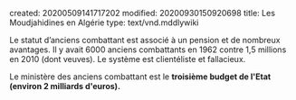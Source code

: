 created: 20200509141717202
modified: 20200930150920698
title: Les Moudjahidines en Algérie
type: text/vnd.mddlywiki

Le statut d’anciens combattant est associé à un pension et de nombreux avantages. Il y avait 6000 anciens combattants en 1962 contre 1,5 millions en 2010 (dont veuves). Le système est clientéliste et fallacieux.

Le ministère des anciens combattant est le **troisième budget de l'Etat (environ 2 milliards d'euros).**